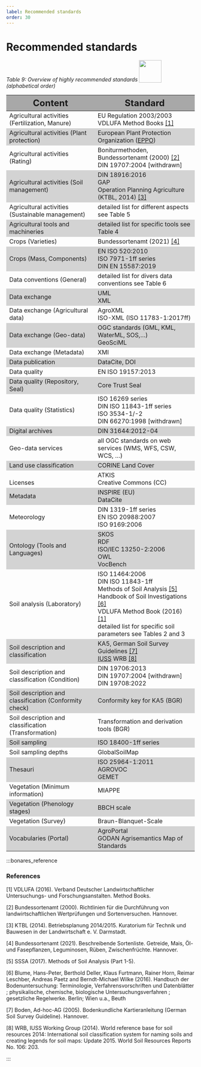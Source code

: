 ```yaml
---
label: Recommended standards
order: 30
---
```


# Recommended standards

_Table 9: Overview of highly recommended standards <img src="/static/img/two_star.png" width="60" valign="bottom" > (alphabetical order)_

<div class="table-wrapper scrollbar overflow-hidden">
<table class="comfortable">
<thead style="font-size: 24px; background-color: #A8A8A8">
<tr>
<th><strong>Content</strong></th>
<th><strong>Standard</strong></th>
</tr>
</thead>
<tbody>
<tr>
<td>Agricultural activities (Fertilization, Manure)</td>
<td>EU Regulation 2003/2003 <br>
VDLUFA Method Books 
<a href="https://www.vdlufa.de/Methodenbuch/index.php?option=com_content&view=article&id=7&Itemid=108&lang=de">[1]</a></td>
</tr>
<tr  style="background-color: #d3d3d3;">
<td>Agricultural activities (Plant protection)</td>	
<td>European Plant Protection Organization 
(<a href="https://www.eppo.int">EPPO</a>)</td>
</tr>
<tr>
<td>Agricultural activities (Rating)</td>
<td>Boniturmethoden, Bundessortenamt (2000) 
<a href="https://www.vdlufa.de/Methodenbuch/index.php?lang=de">[2]</a> <br>
DIN 19707:2004 [withdrawn]</td>
</tr>
<tr  style="background-color: #d3d3d3;">
<td>Agricultural activities (Soil management)</td>
<td>DIN 18916:2016<br>
GAP <br>
Operation Planning Agriculture (KTBL, 2014) 
<a href="https://www.ktbl.de/themen/bodenbearbeitungbestellung">[3]</a></td>
</tr>
<tr>
<td>Agricultural activities (Sustainable management)</td>
<td>detailed list for different aspects see Table 5</td>
</tr>
<tr  style="background-color: #d3d3d3;">
<td>Agricultural tools and machineries</td>
<td>detailed list for specific tools see Table 4</td>
</tr>
<tr>
<td>Crops (Varieties)</td>
<td>Bundessortenamt (2021) 
<a href="https://www.bundessortenamt.de/bsa/media/Files/BSL/bsl_getreide_2021.pdf">[4]</a> </td>
</tr>
<tr  style="background-color: #d3d3d3;">
<td>Crops (Mass, Components)</td>
<td>EN ISO 520:2010 <br>
ISO 7971-1ff series <br>
DIN EN 15587:2019</td>
</tr>
<tr>
<td>Data conventions (General)</td>
<td>detailed list for divers data conventions see Table 6</td>
</tr>
<tr  style="background-color: #d3d3d3;">
<td>Data exchange</td>
<td>UML <br>
XML</td>
</tr>
<tr>
<td>Data exchange (Agricultural data)</td>
<td>AgroXML <br>
ISO-XML (ISO 11783-1:2017ff)</td>
</tr>
<tr  style="background-color: #d3d3d3;">
<td>Data exchange (Geo-data)</td>
<td>OGC standards (GML, KML, WaterML, SOS,…) <br>
GeoSciML</td>
</tr>
<tr>
<td>Data exchange (Metadata)</td>
<td>XMI</td>
</tr>
<tr  style="background-color: #d3d3d3;">
<td>Data publication</td>	
<td>DataCite, DOI</td>
</tr>
<tr>
<td>Data quality</td>
<td>EN ISO 19157:2013</td>
</tr>
<tr  style="background-color: #d3d3d3;">
<td>Data quality (Repository, Seal)</td>
<td>Core Trust Seal</td>
</tr>
<tr>
<td>Data quality (Statistics)</td>
<td>ISO 16269 series <br>
DIN ISO 11843-1ff series <br>
ISO 3534-1/-2 <br>
DIN 66270:1998 [withdrawn]</td>
</tr>
<tr  style="background-color: #d3d3d3;">
<td>Digital archives</td>
<td>DIN 31644:2012-04</td>
</tr>
<tr>
<td>Geo-data services</td>
<td>all OGC standards on web services (WMS, WFS, CSW, WCS, …)</td>
</tr>
<tr  style="background-color: #d3d3d3;">
<td>Land use classification</td>
<td>CORINE Land Cover</td>
</tr>
<tr>
<td><br>
Licenses</td>
<td>ATKIS <br>
Creative Commons (CC)</td>
</tr>
<tr  style="background-color: #d3d3d3;">
<td>Metadata</td>
<td>INSPIRE (EU) <br>
DataCite</td>
</tr>
<tr>
<td>Meteorology</td>
<td>DIN 1319-1ff series <br>
EN ISO 20988:2007 <br>
ISO 9169:2006</td>
</tr>
<tr  style="background-color: #d3d3d3;">
<td>Ontology (Tools and Languages)</td>
<td>SKOS <br>
RDF <br>
ISO/IEC 13250-2:2006 <br>
OWL <br>
VocBench</td>
</tr>
<tr>
<td>Soil analysis (Laboratory)</td>
<td>ISO 11464:2006 <br>
	DIN ISO 11843-1ff <br>
	Methods of Soil Analysis <a href="https://acsess.onlinelibrary.wiley.com/doi/book/10.2136/sssabookser5.1.2ed">[5]</a> <br>
	Handbook of Soil Investigations <a href="https://www.amazon.de/Handbuch-Bodenuntersuchung-Ergänzungslieferung-Hans-Peter-Blume/dp/3527343709">[6]</a> <br>
	VDLUFA Method Book (2016) <a href="https://www.vdlufa.de/Methodenbuch/index.php?option=com_content&view=article&id=7&Itemid=108&lang=de">[1]</a> <br>
	detailed list for specific soil parameters see Tables 2 and 3</td>
</tr>
<tr  style="background-color: #d3d3d3;">
<td>Soil description and classification</td>
<td>KA5, German Soil Survey Guidelines 
<a href="https://www.schweizerbart.de/publications/detail/isbn/9783510959204/Bodenkundliche_Kartieranleitung_5_Aufl">[7]</a> <br>
	<a href="https://www.iuss.org">IUSS</a> WRB <a href="https://www.fao.org/3/i3794en/I3794en.pdf">[8]</a></td>
</tr>
<tr>
<td>Soil description and classification (Condition)</td>
<td>DIN 19706:2013 <br>
DIN 19707:2004 [withdrawn] <br>
DIN 19708:2022</td>
</tr>
<tr  style="background-color: #d3d3d3;">
<td>Soil description and classification (Conformity check)</td>
<td>Conformity key for KA5 (BGR)</td>
</tr>
<tr>
<td>Soil description and classification (Transformation)</td>
<td>Transformation and derivation tools (BGR)</td>
</tr>
<tr  style="background-color: #d3d3d3;">
<td>Soil sampling</td>
<td>ISO 18400-1ff series</td>
</tr>
<tr>
<td>Soil sampling depths</td>
<td>GlobalSoilMap</td>
</tr>
<tr  style="background-color: #d3d3d3;">
<td>Thesauri</td>
<td>ISO 25964-1:2011 <br>
AGROVOC <br>
GEMET</td>
</tr>
<tr>
<td>Vegetation (Minimum information)</td>
<td>MIAPPE</td>
</tr>
<tr  style="background-color: #d3d3d3;">
<td>Vegetation (Phenology stages)</td>
<td>BBCH scale</td>
</tr>
<tr>
<td>Vegetation (Survey)</td>
<td>Braun-Blanquet-Scale</td>
</tr>
<tr  style="background-color: #d3d3d3;">
<td>Vocabularies (Portal)</td>
<td>AgroPortal <br>
GODAN Agrisemantics Map of Standards</td>
</tr>
</tbody>
</table>
</div>

:::bonares_reference

### References 

[1] VDLUFA (2016). Verband Deutscher Landwirtschaftlicher Untersuchungs- und Forschungsanstalten. Method Books.

[2] Bundessortenamt (2000). Richtlinien für die Durchführung von landwirtschaftlichen Wertprüfungen und Sortenversuchen. Hannover.

[3] KTBL (2014). Betriebsplanung 2014/2015. Kuratorium für Technik und Bauwesen in der Landwirtschaft e. V. Darmstadt.

[4] Bundessortenamt (2021). Beschreibende Sortenliste. Getreide, Mais, Öl- und Fasepflanzen, Leguminosen, Rüben, Zwischenfrüchte. Hannover.

[5] SSSA (2017). Methods of Soil Analysis (Part 1-5).

[6] Blume, Hans-Peter, Berthold Deller, Klaus Furtmann, Rainer Horn, Reimar Leschber, Andreas Paetz and
Berndt-Michael Wilke (2016). Handbuch der Bodenuntersuchung: Terminologie, Verfahrensvorschriften und Datenblätter ;
physikalische, chemische, biologische Untersuchungsverfahren ; gesetzliche Regelwerke. Berlin; Wien u.a., Beuth

[7] Boden, Ad-hoc-AG (2005). Bodenkundliche Kartieranleitung (German Soil Survey Guideline). Hannover.

[8] WRB, IUSS Working Group (2014). World reference base for soil resources 2014: International soil classification system for naming soils and creating legends for soil maps: Update 2015. World Soil Resources Reports No. 106: 203.

:::